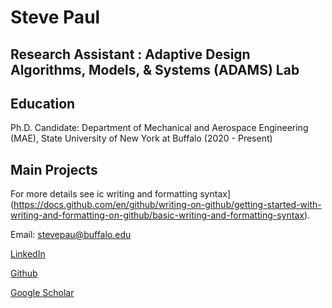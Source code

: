 # Steve Paul


<picture>
  <source media="(prefers-color-scheme: dark)" srcset="https://user-images.githubusercontent.com/39541194/179893972-5e803669-9b58-4531-bce8-45f0a7470f24.jpg">
<!--   <img alt="Shows an illustrated sun in light mode and a moon with stars in dark mode." src="https://user-images.githubusercontent.com/39541194/179893972-5e803669-9b58-4531-bce8-45f0a7470f24.jpg"> -->
</picture>
<!-- <picture>
<img class="img" src="https://user-images.githubusercontent.com/39541194/179893972-5e803669-9b58-4531-bce8-45f0a7470f24.jpg" width="300" height="300">
  </picture>  -->

<!-- ![IMG_5104](https://user-images.githubusercontent.com/39541194/179893972-5e803669-9b58-4531-bce8-45f0a7470f24.jpg) -->

## Research Assistant : Adaptive Design Algorithms, Models, & Systems (ADAMS) Lab

## Education

Ph.D. Candidate: Department of Mechanical and Aerospace Engineering (MAE), State University of New York at Buffalo (2020 - Present)

## Main Projects






For more details see 
ic writing and formatting syntax](https://docs.github.com/en/github/writing-on-github/getting-started-with-writing-and-formatting-on-github/basic-writing-and-formatting-syntax).



Email: stevepau@buffalo.edu

[LinkedIn](https://www.linkedin.com/in/steve-paul-67699854/)

[Github](https://github.com/iamstevepaul)

[Google Scholar](https://scholar.google.com/citations?user=zRf7acsAAAAJ&hl=en&authuser=1)
